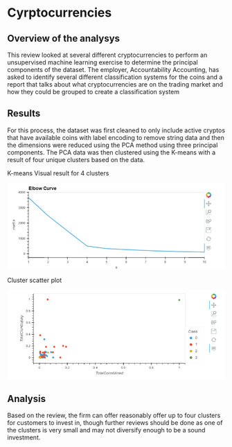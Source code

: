 # Cyrptocurrencies

## Overview of the analysys

This review looked at several different cryptocurrencies to perform an unsupervised machine learning exercise to determine the principal components of the dataset. The employer, Accountability Accounting, has asked to identify several different classification systems for the coins and a report that talks about what cryptocurrencies are on the trading market and how they could be grouped to create a classification system

## Results

For this process, the dataset was first cleaned to only include active cryptos that have available coins with label encoding to remove string data and then the dimensions were reduced using the PCA method using three principal components. The PCA data was then clustered using the K-means with a result of four unique clusters based on the data.

K-means Visual result for 4 clusters

![K-means Visual result for 4 clusters](https://github.com/UnBearAble1/Cryptocurrencies/blob/main/Module%2019%20Elbow%20Curve.png)

Cluster scatter plot 

![Cluster scatter plot](https://github.com/UnBearAble1/Cryptocurrencies/blob/main/Module%2019%20Scatter.png)

## Analysis

Based on the review, the firm can offer reasonably offer up to four clusters for customers to invest in, though further reviews should be done as one of the clusters is very small and may not diversify enough to be a sound investment.
